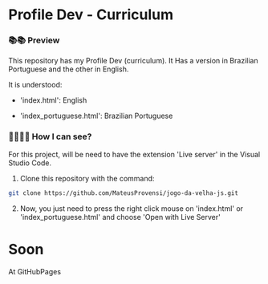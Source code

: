 # Profile Dev - Curriculum

### 📚📚 Preview

This repository has my Profile Dev (curriculum). It Has a version in Brazilian Portuguese and the other in English.

It is understood:
* 'index.html': English 

* 'index_portuguese.html': Brazilian Portuguese

### 👨‍💻👩‍💻 How I can see?

For this project, will be need to have the extension 'Live server' in the Visual Studio Code.

1. Clone this repository with the command:

```bash
git clone https://github.com/MateusProvensi/jogo-da-velha-js.git
```

2. Now, you just need to press the right click mouse on 'index.html' or 'index_portuguese.html' and choose 'Open with Live Server'


# Soon
At GitHubPages
